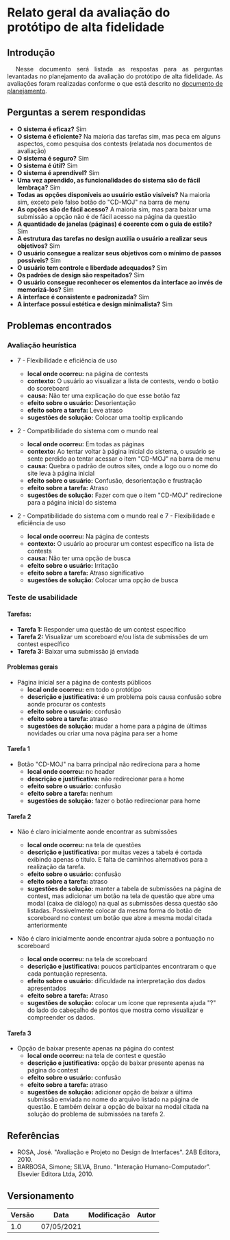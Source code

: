 # Relato geral da avaliação do protótipo de alta fidelidade

## Introdução

<p style="text-indent: 20px; text-align: justify">
Nesse documento será listada as respostas para as perguntas levantadas no planejamento da avaliação do protótipo de alta fidelidade. As avaliações foram realizadas conforme o que está descrito no <a class="link" href="../planejamento">documento de planejamento</a>.
</p>

## Perguntas a serem respondidas

- **O sistema é eficaz?** Sim
- **O sistema é eficiente?** Na maioria das tarefas sim, mas peca em alguns aspectos, como pesquisa dos contests (relatada nos documentos de avaliação)
- **O sistema é seguro?** Sim
- **O sistema é útil?** Sim
- **O sistema é aprendível?** Sim
- **Uma vez aprendido, as funcionalidades do sistema são de fácil lembraça?** Sim
- **Todas as opções disponíveis ao usuário estão visíveis?** Na maioria sim, exceto pelo falso botão do "CD-MOJ" na barra de menu
- **As opções são de fácil acesso?** A maioria sim, mas para baixar uma submissão a opção não é de fácil acesso na página da questão
- **A quantidade de janelas (páginas) é coerente com o guia de estilo?** Sim
- **A estrutura das tarefas no design auxilia o usuário a realizar seus objetivos?** Sim
- **O usuário consegue a realizar seus objetivos com o mínimo de passos possíveis?** Sim
- **O usuário tem controle e liberdade adequados?** Sim
- **Os padrões de design são respeitados?** Sim
- **O usuário consegue reconhecer os elementos da interface ao invés de memorizá-los?** Sim
- **A interface é consistente e padronizada?** Sim
- **A interface possui estética e design minimalista?** Sim

## Problemas encontrados

### Avaliação heurística

- 7 - Flexibilidade e eficiência de uso
    - **local onde ocorreu:** na página de contests
    - **contexto:** O usuário ao visualizar a lista de contests, vendo o botão do scoreboard
    - **causa:** Não ter uma explicação do que esse botão faz
    - **efeito sobre o usuário:** Desorientação
    - **efeito sobre a tarefa:** Leve atraso
    - **sugestões de solução:** Colocar uma tooltip explicando

- 2 - Compatibilidade do sistema com o mundo real
    - **local onde ocorreu:** Em todas as páginas
    - **contexto:** Ao tentar voltar à página inicial do sistema, o usuário se sente perdido ao tentar acessar o item "CD-MOJ" na barra de menu
    - **causa:** Quebra o padrão de outros sites, onde a logo ou o nome do site leva à página inicial
    - **efeito sobre o usuário:** Confusão, desorientação e frustração
    - **efeito sobre a tarefa:** Atraso
    - **sugestões de solução:** Fazer com que o item "CD-MOJ" redirecione para a página inicial do sistema

- 2 - Compatibilidade do sistema com o mundo real e 7 - Flexibilidade e eficiência de uso
    - **local onde ocorreu:** Na página de contests
    - **contexto:** O usuário ao procurar um contest específico na lista de contests
    - **causa:** Não ter uma opção de busca
    - **efeito sobre o usuário:** Irritação
    - **efeito sobre a tarefa:** Atraso significativo
    - **sugestões de solução:** Colocar uma opção de busca

### Teste de usabilidade

#### Tarefas:

- **Tarefa 1:** Responder uma questão de um contest específico
- **Tarefa 2:** Visualizar um scoreboard e/ou lista de submissões de um contest específico
- **Tarefa 3:** Baixar uma submissão já enviada

#### Problemas gerais

- Página inicial ser a página de contests públicos
    - **local onde ocorreu:** em todo o protótipo
    - **descrição e justificativa:** é um problema pois causa confusão sobre aonde procurar os contests
    - **efeito sobre o usuário:** confusão
    - **efeito sobre a tarefa:** atraso
    - **sugestões de solução:** mudar a home para a página de últimas novidades ou criar uma nova página para ser a home

#### Tarefa 1

- Botão "CD-MOJ" na barra principal não redireciona para a home
    - **local onde ocorreu:** no header
    - **descrição e justificativa:** não redirecionar para a home
    - **efeito sobre o usuário:** confusão
    - **efeito sobre a tarefa:** nenhum
    - **sugestões de solução:** fazer o botão redirecionar para home

#### Tarefa 2

- Não é claro inicialmente aonde encontrar as submissões
    - **local onde ocorreu:** na tela de questões
    - **descrição e justificativa:** por muitas vezes a tabela é cortada exibindo apenas o titulo. E falta de caminhos alternativos para a realização da tarefa.
    - **efeito sobre o usuário:** confusão
    - **efeito sobre a tarefa:** atraso
    - **sugestões de solução:** manter a tabela de submissões na página de contest, mas adicionar um botão na tela de questão que abre uma modal (caixa de diálogo) na qual as submissões dessa questão são listadas. Possivelmente colocar da mesma forma do botão de scoreboard no contest um botão que abre a mesma modal citada anteriormente

- Não é claro inicialmente aonde encontrar ajuda sobre a pontuação no scoreboard
    - **local onde ocorreu:** na tela de scoreboard
    - **descrição e justificativa:** poucos participantes encontraram o que cada pontuação representa.
    - **efeito sobre o usuário:** dificuldade na interpretação dos dados apresentados
    - **efeito sobre a tarefa:** Atraso
    - **sugestões de solução:** colocar um ícone que representa ajuda "?" do lado do cabeçalho de pontos que mostra como visualizar e compreender os dados.

#### Tarefa 3

- Opção de baixar presente apenas na página do contest
    - **local onde ocorreu:** na tela de contest e questão
    - **descrição e justificativa:** opção de baixar presente apenas na página do contest
    - **efeito sobre o usuário:** confusão
    - **efeito sobre a tarefa:** atraso
    - **sugestões de solução:** adicionar opção de baixar a última submissão enviada no nome do arquivo listado na página de questão. E também deixar a opção de baixar na modal citada na solução do problema de submissões na tarefa 2.

## Referências

- ROSA, José. "Avaliação e Projeto no Design de Interfaces". 2AB Editora, 2010.
- BARBOSA, Simone; SILVA, Bruno. "Interação Humano-Computador". Elsevier Editora Ltda, 2010.

## Versionamento

| Versão | Data | Modificação | Autor |
|--|--|--|--|
| 1.0 | 07/05/2021 |  |  |

